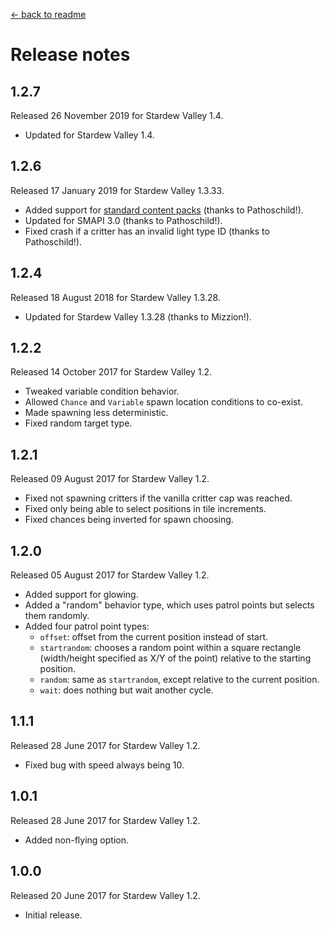﻿﻿[← back to readme](README.md)

# Release notes
## 1.2.7
Released 26 November 2019 for Stardew Valley 1.4.

* Updated for Stardew Valley 1.4.

## 1.2.6
Released 17 January 2019 for Stardew Valley 1.3.33.

* Added support for [standard content packs](https://stardewvalleywiki.com/Modding:Content_packs) (thanks to Pathoschild!).
* Updated for SMAPI 3.0 (thanks to Pathoschild!).
* Fixed crash if a critter has an invalid light type ID (thanks to Pathoschild!).

## 1.2.4
Released 18 August 2018 for Stardew Valley 1.3.28.

* Updated for Stardew Valley 1.3.28 (thanks to Mizzion!).

## 1.2.2
Released 14 October 2017 for Stardew Valley 1.2.

* Tweaked variable condition behavior.
* Allowed `Chance` and `Variable` spawn location conditions to co-exist.
* Made spawning less deterministic.
* Fixed random target type.

## 1.2.1
Released 09 August 2017 for Stardew Valley 1.2.

* Fixed not spawning critters if the vanilla critter cap was reached.
* Fixed only being able to select positions in tile increments.
* Fixed chances being inverted for spawn choosing.

## 1.2.0
Released 05 August 2017 for Stardew Valley 1.2.

* Added support for glowing.
* Added a "random" behavior type, which uses patrol points but selects them randomly.
* Added four patrol point types:
  * `offset`: offset from the current position instead of start.
  * `startrandom`: chooses a random point within a square rectangle (width/height specified as X/Y of the point) relative to the starting position.
  * `random`: same as `startrandom`, except relative to the current position.
  * `wait`: does nothing but wait another cycle. 

## 1.1.1
Released 28 June 2017 for Stardew Valley 1.2.

* Fixed bug with speed always being 10.

## 1.0.1
Released 28 June 2017 for Stardew Valley 1.2.

* Added non-flying option.

## 1.0.0
Released 20 June 2017 for Stardew Valley 1.2.

* Initial release.
